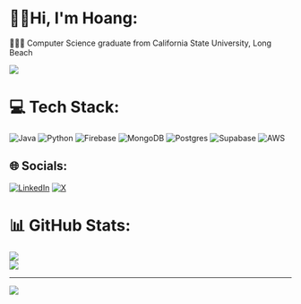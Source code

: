 # 👋🏼Hi, I'm Hoang:
👨🏻‍🎓 Computer Science graduate from California State University, Long Beach

![](https://github-readme-stats.vercel.app/api?username=hsoang&theme=dark&hide_border=false&include_all_commits=false&count_private=false)<br/>

# 💻 Tech Stack:
![Java](https://img.shields.io/badge/java-%23ED8B00.svg?style=for-the-badge&logo=openjdk&logoColor=white) ![Python](https://img.shields.io/badge/python-3670A0?style=for-the-badge&logo=python&logoColor=ffdd54) ![Firebase](https://img.shields.io/badge/firebase-a08021?style=for-the-badge&logo=firebase&logoColor=ffcd34) ![MongoDB](https://img.shields.io/badge/MongoDB-%234ea94b.svg?style=for-the-badge&logo=mongodb&logoColor=white) ![Postgres](https://img.shields.io/badge/postgres-%23316192.svg?style=for-the-badge&logo=postgresql&logoColor=white) ![Supabase](https://img.shields.io/badge/Supabase-3ECF8E?style=for-the-badge&logo=supabase&logoColor=white) ![AWS](https://img.shields.io/badge/AWS-%23FF9900.svg?style=for-the-badge&logo=amazon-aws&logoColor=white)
## 🌐 Socials:
[![LinkedIn](https://img.shields.io/badge/LinkedIn-%230077B5.svg?logo=linkedin&logoColor=white)](https://linkedin.com/in/hoang-le-155ba21a1) [![X](https://img.shields.io/badge/X-black.svg?logo=X&logoColor=white)](https://x.com/hsoangs) 
# 📊 GitHub Stats:
![](https://github-readme-streak-stats.herokuapp.com/?user=hsoang&theme=dark&hide_border=false)<br/>
![](https://github-readme-stats.vercel.app/api/top-langs/?username=hsoang&theme=dark&hide_border=false&include_all_commits=false&count_private=false&layout=compact)


---
[![](https://visitcount.itsvg.in/api?id=hsoang&icon=0&color=0)](https://visitcount.itsvg.in)

<!-- Proudly created with GPRM ( https://gprm.itsvg.in ) -->
